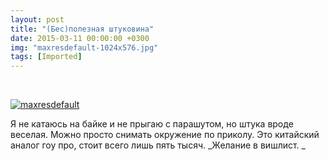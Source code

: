 ```yaml
---
layout: post
title: "(Бес)полезная штуковина"
date: 2015-03-11 00:00:00 +0300
img: "maxresdefault-1024x576.jpg"
tags: [Imported]
---
```


 

[![maxresdefault](/blog/assetsmaxresdefault-1024x576.jpg)](https://vlaim.s3.amazonaws.com/uploads/2015/03/maxresdefault.jpg)

Я не катаюсь на байке и не прыгаю с парашутом, но штука вроде веселая. Можно просто снимать окружение по приколу. Это китайский аналог гоу про, стоит всего лишь пять тысяч. _Желание в вишлист. _